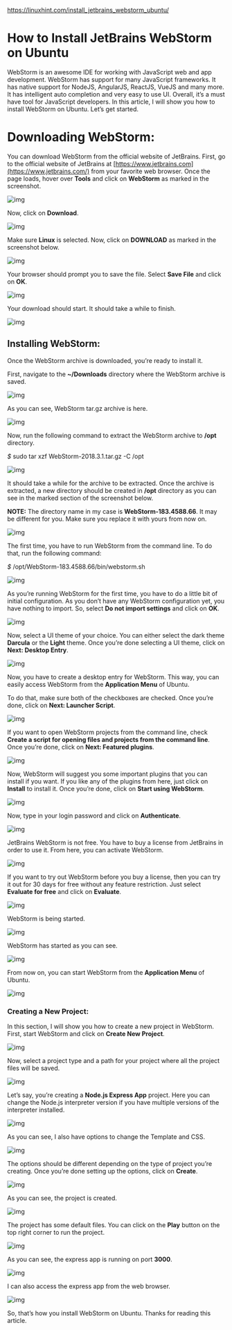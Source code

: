 https://linuxhint.com/install_jetbrains_webstorm_ubuntu/

# How to Install JetBrains WebStorm on Ubuntu



WebStorm is an awesome IDE for working with JavaScript web and app development. WebStorm has support for many JavaScript frameworks. It has native support for NodeJS, AngularJS, ReactJS, VueJS and many more. It has intelligent auto completion and very easy to use UI.  Overall, it’s a must have tool for JavaScript developers.
In this article, I will show you how to install WebStorm on Ubuntu. Let’s get started.



# Downloading WebStorm:

You can download WebStorm from the official website of JetBrains. First, go to the official website of JetBrains at [https://www.jetbrains.com](https://www.jetbrains.com/) from your favorite web browser. Once the page loads, hover over **Tools** and click on **WebStorm** as marked in the screenshot.

![img](https://linuxhint.com/wp-content/uploads/2018/12/1-23.png)

Now, click on **Download**.

![img](https://linuxhint.com/wp-content/uploads/2018/12/2-21.png)

Make sure **Linux** is selected. Now, click on **DOWNLOAD** as marked in the screenshot below.

![img](https://linuxhint.com/wp-content/uploads/2018/12/3-21.png)

Your browser should prompt you to save the file. Select **Save File** and click on **OK**.

![img](https://linuxhint.com/wp-content/uploads/2018/12/4-19.png)

Your download should start. It should take a while to finish.

![img](https://linuxhint.com/wp-content/uploads/2018/12/5-20.png)

## Installing WebStorm:

Once the WebStorm archive is downloaded, you’re ready to install it.

First, navigate to the **~/Downloads** directory where the WebStorm archive is saved.

![img](https://linuxhint.com/wp-content/uploads/2018/12/6-19.png)

As you can see, WebStorm tar.gz archive is here.

![img](https://linuxhint.com/wp-content/uploads/2018/12/7-20.png)

Now, run the following command to extract the WebStorm archive to **/opt** directory.

*$* sudo tar xzf WebStorm-2018.3.1.tar.gz -C /opt

![img](https://linuxhint.com/wp-content/uploads/2018/12/8-19.png)

It should take a while for the archive to be extracted. Once the archive is extracted, a new directory should be created in **/opt** directory as you can see in the marked section of the screenshot below.

**NOTE:** The directory name in my case is **WebStorm-183.4588.66**. It may be different for you. Make sure you replace it with yours from now on.

![img](https://linuxhint.com/wp-content/uploads/2018/12/9-18.png)

The first time, you have to run WebStorm from the command line. To do that, run the following command:

*$* /opt/WebStorm-183.4588.66/bin/webstorm.sh

![img](https://linuxhint.com/wp-content/uploads/2018/12/10-20.png)

As you’re running WebStorm for the first time, you have to do a little bit of initial configuration. As you don’t have any WebStorm configuration yet, you have nothing to import. So, select **Do not import settings** and click on **OK**.

![img](https://linuxhint.com/wp-content/uploads/2018/12/11-18.png)

Now, select a UI theme of your choice. You can either select the dark theme **Darcula** or the **Light** theme. Once you’re done selecting a UI theme, click on **Next: Desktop Entry**.

![img](https://linuxhint.com/wp-content/uploads/2018/12/12-19.png)

Now, you have to create a desktop entry for WebStorm. This way, you can easily access WebStorm from the **Application Menu** of Ubuntu.

To do that, make sure both of the checkboxes are checked. Once you’re done, click on **Next: Launcher Script**.

![img](https://linuxhint.com/wp-content/uploads/2018/12/13-18.png)

If you want to open WebStorm projects from the command line, check **Create a script for opening files and projects from the command line**. Once you’re done, click on **Next: Featured plugins**.

![img](https://linuxhint.com/wp-content/uploads/2018/12/14-17.png)

Now, WebStorm will suggest you some important plugins that you can install if you want. If you like any of the plugins from here, just click on **Install** to install it. Once you’re done, click on **Start using WebStorm**.

![img](https://linuxhint.com/wp-content/uploads/2018/12/15-17.png)

Now, type in your login password and click on **Authenticate**.

![img](https://linuxhint.com/wp-content/uploads/2018/12/16-16.png)

JetBrains WebStorm is not free. You have to buy a license from JetBrains in order to use it. From here, you can activate WebStorm.

![img](https://linuxhint.com/wp-content/uploads/2018/12/17-13.png)

If you want to try out WebStorm before you buy a license, then you can try it out for 30 days for free without any feature restriction. Just select **Evaluate for free** and click on **Evaluate**.

![img](https://linuxhint.com/wp-content/uploads/2018/12/18-11.png)

WebStorm is being started.

![img](https://linuxhint.com/wp-content/uploads/2018/12/19-1.jpg)

WebStorm has started as you can see.

![img](https://linuxhint.com/wp-content/uploads/2018/12/20-10.png)

From now on, you can start WebStorm from the **Application Menu** of Ubuntu.

![img](https://linuxhint.com/wp-content/uploads/2018/12/21-10.png)

### Creating a New Project:

In this section, I will show you how to create a new project in WebStorm.  First, start WebStorm and click on **Create New Project**.

![img](https://linuxhint.com/wp-content/uploads/2018/12/22-9.png)

Now, select a project type and a path for your project where all the project files will be saved.

![img](https://linuxhint.com/wp-content/uploads/2018/12/23-9.png)

Let’s say, you’re creating a **Node.js Express App** project. Here you can change the Node.js interpreter version if you have multiple versions of the interpreter installed.

![img](https://linuxhint.com/wp-content/uploads/2018/12/24-9.png)

As you can see, I also have options to change the Template and CSS.

![img](https://linuxhint.com/wp-content/uploads/2018/12/25-9.png)

The options should be different depending on the type of project you’re creating. Once you’re done setting up the options, click on **Create**.

![img](https://linuxhint.com/wp-content/uploads/2018/12/26-8.png)

As you can see, the project is created.

![img](https://linuxhint.com/wp-content/uploads/2018/12/27-8.png)

The project has some default files. You can click on the **Play** button on the top right corner to run the project.

![img](https://linuxhint.com/wp-content/uploads/2018/12/28-7.png)

As you can see, the express app is running on port **3000**.

![img](https://linuxhint.com/wp-content/uploads/2018/12/29-6.png)

I can also access the express app from the web browser.

![img](https://linuxhint.com/wp-content/uploads/2018/12/30-6.png)

So, that’s how you install WebStorm on Ubuntu. Thanks for reading this article.
